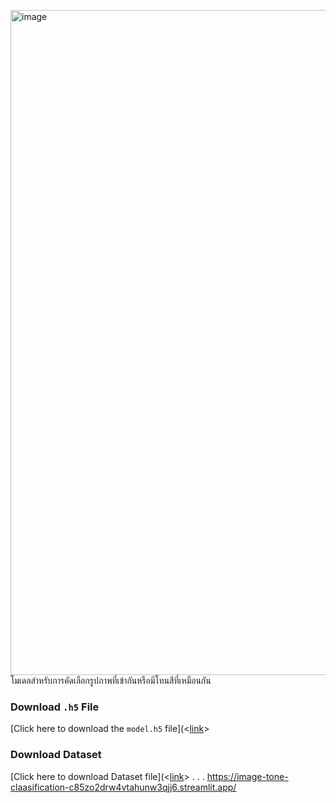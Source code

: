 <img width="1064" alt="image" src="https://github.com/user-attachments/assets/eb48dd4a-7804-48c7-809b-6e5b1ae05ed1">โมเดลสำหรับการคัดเลือกรูปภาพที่เข้ากันหรือมีโทนสีที่เหมือนกัน
### Download `.h5` File
[Click here to download the `model.h5` file](<[link](https://drive.google.com/file/d/1nhc-Yir6d4YozU8oZdKYs5zqJ4mrOVZr/view?usp=drive_link)>
### Download Dataset
[Click here to download Dataset file](<[link](https://drive.google.com/drive/folders/12L0DHrqGwy5umMA_3LLAoX_IElRjXctY?usp=drive_link)>
.
.
.
https://image-tone-claasification-c85zo2drw4vtahunw3qjj6.streamlit.app/ 
